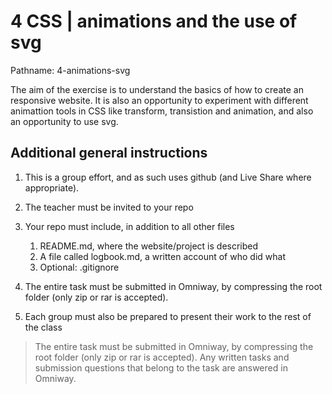 # 4 CSS | animations and the use of svg

Pathname: 4-animations-svg

The aim of the exercise is to understand the basics of how to create an responsive website. It is also an opportunity to experiment with different animattion tools in CSS like transform, transistion and animation, and also an opportunity to use svg.

## Additional general instructions

1. This is a group effort, and as such uses github (and Live Share where appropriate).

2. The teacher must be invited to your repo

3. Your repo must include, in addition to all other files
    1. README.md, where the website/project is described 
    2. A file called logbook.md, a written account of who did what
    3. Optional: .gitignore

4. The entire task must be submitted in Omniway, by compressing the root folder (only zip or rar is accepted).

5. Each group must also be prepared to present their work to the rest of the class

> The entire task must be submitted in Omniway, by compressing the root folder (only zip or rar is accepted). Any written tasks and submission questions that belong to the task are answered in Omniway.
